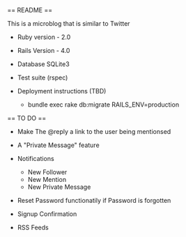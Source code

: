 == README ==

This is a microblog that is similar to Twitter

* Ruby version - 2.0

* Rails Version - 4.0

* Database SQLite3

* Test suite (rspec)

* Deployment instructions (TBD)
	* bundle exec rake db:migrate RAILS_ENV=production

== TO DO ==

* Make The @reply a link to the user being mentionsed

* A "Private Message" feature

* Notifications
	* New Follower
	* New Mention
	* New Private Message

* Reset Password functionatily if Password is forgotten

* Signup Confirmation

* RSS Feeds
